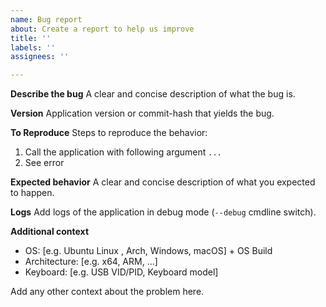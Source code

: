 ```yaml
---
name: Bug report
about: Create a report to help us improve
title: ''
labels: ''
assignees: ''

---
```


**Describe the bug**
A clear and concise description of what the bug is.

**Version**
Application version or commit-hash that yields the bug. 

**To Reproduce**
Steps to reproduce the behavior:
1. Call the application with following argument `...`
2. See error

**Expected behavior**
A clear and concise description of what you expected to happen.

**Logs**
Add logs of the application in debug mode (`--debug` cmdline switch).

**Additional context**
 - OS: [e.g. Ubuntu Linux , Arch, Windows, macOS] + OS Build
 - Architecture: [e.g. x64, ARM, ...]
 - Keyboard: [e.g. USB VID/PID, Keyboard model]

Add any other context about the problem here.